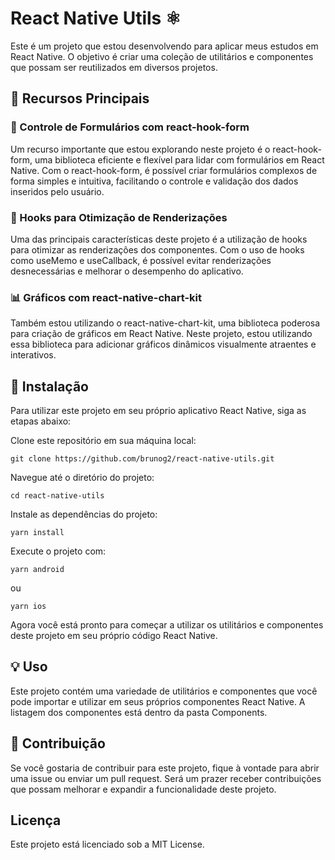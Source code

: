 # React Native Utils ⚛️
Este é um projeto que estou desenvolvendo para aplicar meus estudos em React Native. O objetivo é criar uma coleção de utilitários e componentes que possam ser reutilizados em diversos projetos.

## 🚀 Recursos Principais
### 📝 Controle de Formulários com react-hook-form
Um recurso importante que estou explorando neste projeto é o react-hook-form, uma biblioteca eficiente e flexível para lidar com formulários em React Native. Com o react-hook-form, é possível criar formulários complexos de forma simples e intuitiva, facilitando o controle e validação dos dados inseridos pelo usuário.

### 🔗 Hooks para Otimização de Renderizações
Uma das principais características deste projeto é a utilização de hooks para otimizar as renderizações dos componentes. Com o uso de hooks como useMemo e useCallback, é possível evitar renderizações desnecessárias e melhorar o desempenho do aplicativo.

### 📊 Gráficos com react-native-chart-kit
Também estou utilizando o react-native-chart-kit, uma biblioteca poderosa para criação de gráficos em React Native. Neste projeto, estou utilizando essa biblioteca para adicionar gráficos dinâmicos visualmente atraentes e interativos.

## 🔧 Instalação
Para utilizar este projeto em seu próprio aplicativo React Native, siga as etapas abaixo:

Clone este repositório em sua máquina local:
```
git clone https://github.com/brunog2/react-native-utils.git
```

Navegue até o diretório do projeto:
```
cd react-native-utils
```

Instale as dependências do projeto:
```
yarn install
```

Execute o projeto com:
```
yarn android
```
ou
```
yarn ios
```

Agora você está pronto para começar a utilizar os utilitários e componentes deste projeto em seu próprio código React Native.

## 💡 Uso
Este projeto contém uma variedade de utilitários e componentes que você pode importar e utilizar em seus próprios componentes React Native. A listagem dos componentes está dentro da pasta Components.

## 🤝 Contribuição
Se você gostaria de contribuir para este projeto, fique à vontade para abrir uma issue ou enviar um pull request. Será um prazer receber contribuições que possam melhorar e expandir a funcionalidade deste projeto.

## Licença
Este projeto está licenciado sob a MIT License.
